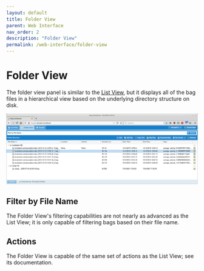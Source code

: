 ```yaml
---
layout: default
title: Folder View
parent: Web Interface
nav_order: 2
description: "Folder View"
permalink: /web-interface/folder-view
---
```


# Folder View

The folder view panel is similar to the [List View](list-view), but
it displays all of the bag files in a hierarchical view based on the underlying
directory structure on disk.

![Folder View](../assets/images/folder_view.png)

## Filter by File Name

The Folder View's filtering capabilities are not nearly as advanced as the List View;
it is only capable of filtering bags based on their file name.

## Actions

The Folder View is capable of the same set of actions as the List View; see its documentation.